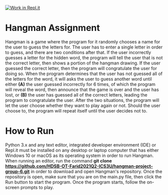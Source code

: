 [![Work in Repl.it](https://classroom.github.com/assets/work-in-replit-14baed9a392b3a25080506f3b7b6d57f295ec2978f6f33ec97e36a161684cbe9.svg)](https://classroom.github.com/online_ide?assignment_repo_id=350254&assignment_repo_type=GroupAssignmentRepo)
# Hangman Assignment

Hangman is a game where the program for it randomly chooses a name for the user to guess the letters for. The user has to enter a single letter in order to guess, and there are two conditions after that. If the user incorrectly guesses a letter for the hidden word, the program will tell the user that is not the correct letter, then shows a portion of the hangman drawing. If the user guessed the correct letter, then the program will congratulate the user for doing so. When the program determines that the user has not guessed all of the letters for the word, it will asks the user to guess another word until either **(A)** the user guessed incorrectly for 6 times, of which the program will reveal the word, then announce that the game is over and the user has lost, or **(B)** the user has guessed all of the correct letters, leading the program to congratulate the user. After the two situations, the program will let the user choose whether they want to play again or not. Should the user choose to, the program will repeat itself until the user decides not to.

# How to Run

Python 3.x and any text editor, integrated developer environment (IDE) or Repl.it must be installed on any desktop or laptop computer that has either Windows 10 or macOS as its operating system in order to run Hangman. When running an editor, run the command **git clone https://github.com/HDSB-OT-Farid2021Q2-ICS3U/hangman-project-group-6.git** in order to download and open Hangman's repository. Once the repository is open, make sure that you are on the main.py file, then click the Run button to start the program. Once the program starts, follow the on-screen prompts to play.